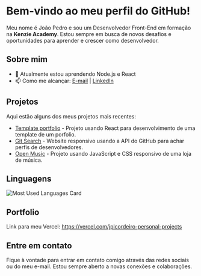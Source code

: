 # Bem-vindo ao meu perfil do GitHub!

Meu nome é João Pedro e sou um Desenvolvedor Front-End em formação na **Kenzie Academy**. Estou sempre em busca de novos desafios e oportunidades para aprender e crescer como desenvolvedor.

## Sobre mim

- 🌱 Atualmente estou aprendendo Node.js e React 
-  📫 Como me alcançar: [E-mail](mailto:ctt.jplcordeiro@gmail.com) | [LinkedIn](https://www.linkedin.com/in/jplcordeiro)


## Projetos

Aqui estão alguns dos meus projetos mais recentes:

- [Template portfolio](https://github.com/jplcordeiro/m3-s1-entrega-portfolio-template-jplcordeiro) - Projeto usando React para desenvolvimento de uma template de um porfolio.
- [Git Search](https://github.com/jplcordeiro/Kenzie-Academy-Brasil-Developers-gitSearchBase-jplcordeiro) - Website responsivo usando a API do GitHub para achar perfis de desenvolvedores.
- [Open Music](https://github.com/jplcordeiro/m2-open-music-template-jplcordeiro) - Projeto usando JavaScript e CSS responsivo de uma loja de música.

## Linguagens

![Most Used Languages Card](https://github-readme-stats.vercel.app/api/top-langs/?username=jplcordeiro&layout=compact&theme=radical)

## Portfolio

Link para meu Vercel: https://vercel.com/jplcordeiro-personal-projects

## Entre em contato

Fique à vontade para entrar em contato comigo através das redes sociais ou do meu e-mail. Estou sempre aberto a novas conexões e colaborações.

